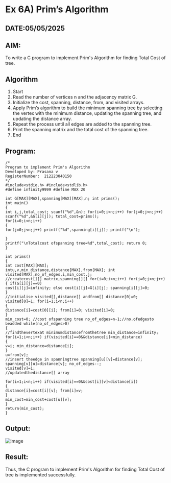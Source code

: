 # Ex 6A) Prim’s Algorithm
## DATE:05/05/2025
## AIM:
To write a C program to implement Prim's Algorithm for finding Total Cost of tree.

## Algorithm
1.	Start
2.	Read the number of vertices n and the adjacency matrix G.
3.	Initialize the cost, spanning, distance, from, and visited arrays.
4.	Apply Prim’s algorithm to build the minimum spanning tree by selecting the vertex with the minimum distance, updating the spanning tree, and updating the distance array.
5.	Repeat the process until all edges are added to the spanning tree.
6.	Print the spanning matrix and the total cost of the spanning tree.
7.	End


## Program:
```
/*
Program to implement Prim's Algorithm
Developed by: Prasana v
RegisterNumber:  212223040150
*/
#include<stdio.h> #include<stdlib.h>
#define infinity9999 #define MAX 20

int G[MAX][MAX],spanning[MAX][MAX],n; int prims();
int main()
{
int i,j,total_cost; scanf("%d",&n); for(i=0;i<n;i++) for(j=0;j<n;j++) scanf("%d",&G[i][j]); total_cost=prims();
for(i=0;i<n;i++)
{
for(j=0;j<n;j++) printf("%d",spanning[i][j]); printf("\n");
 
}
printf("\nTotalcost ofspanning tree=%d",total_cost); return 0;
}

int prims()
{
int cost[MAX][MAX];
intu,v,min_distance,distance[MAX],from[MAX]; int visited[MAX],no_of_edges,i,min_cost,j;
//createcost[][] matrix,spanning[][] for(i=0;i<n;i++) for(j=0;j<n;j++)
{ if(G[i][j]==0)
cost[i][j]=infinity; else cost[i][j]=G[i][j]; spanning[i][j]=0;
}
//initialise visited[],distance[] andfrom[] distance[0]=0;
visited[0]=1; for(i=1;i<n;i++)
{
distance[i]=cost[0][i]; from[i]=0; visited[i]=0;
}
min_cost=0; //cost ofspanning tree no_of_edges=n-1;//no.ofedgesto beadded while(no_of_edges>0)
{
//findthevertexat minimumdistancefromthetree min_distance=infinity;
for(i=1;i<n;i++) if(visited[i]==0&&distance[i]<min_distance)
{
v=i; min_distance=distance[i];
}
u=from[v];
//insert theedge in spanningtree spanning[u][v]=distance[v]; spanning[v][u]=distance[v]; no_of_edges--;
visited[v]=1;
//updatedthedistance[] array
 
for(i=1;i<n;i++) if(visited[i]==0&&cost[i][v]<distance[i])
{
distance[i]=cost[i][v]; from[i]=v;
}
min_cost=min_cost+cost[u][v];
}
return(min_cost);
}

```

## Output:
![image](https://github.com/user-attachments/assets/873f30a7-5ae2-429d-a723-94bce08eb3fa)



## Result:
Thus, the C program to implement Prim's Algorithm for finding Total Cost of tree is implemented successfully.
